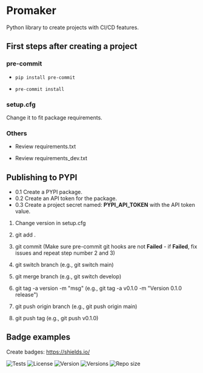 # Promaker

Python library to create projects with CI/CD features.

## First steps after creating a project

### pre-commit

* ```pip install pre-commit```

* ```pre-commit install```

### setup.cfg

Change it to fit package requirements.

### Others

* Review requirements.txt

* Review requirements_dev.txt

## Publishing to PYPI

* 0.1 Create a PYPI package.
* 0.2 Create an API token for the package.
* 0.3 Create a project secret named: **PYPI_API_TOKEN** with the API token value.

1. Change version in setup.cfg

2. git add .

3. git commit (Make sure pre-commit git hooks are not **Failed** -
   if **Failed**, fix issues and repeat step number 2 and 3)

4. git switch branch (e.g., git switch main)

5. git merge branch (e.g., git switch develop)

6. git tag -a version -m "msg" (e.g., git tag -a v0.1.0 -m "Version 0.1.0 release")

7. git push origin branch (e.g., git push origin main)

8. git push tag (e.g., git push v0.1.0)

## Badge examples

Create badges: https://shields.io/

![Tests](https://github.com/Ricky294/promaker/actions/workflows/tests.yaml/badge.svg)
![License](https://img.shields.io/pypi/l/promaker?label=License)
![Version](https://img.shields.io/pypi/v/promaker?label=Latest)
![Versions](https://img.shields.io/pypi/pyversions/promaker?label=Python)
![Repo size](https://img.shields.io/github/repo-size/Ricky294/promaker?label=Size)
